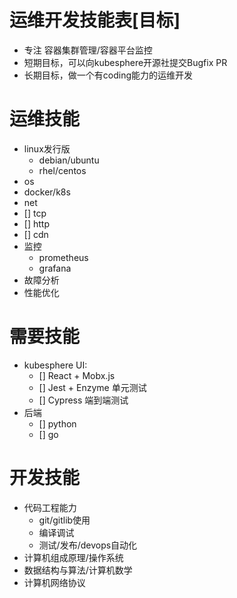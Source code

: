 # 运维开发技能表[目标]

* 专注 容器集群管理/容器平台监控
* 短期目标，可以向kubesphere开源社提交Bugfix PR 
* 长期目标，做一个有coding能力的运维开发

# 运维技能

* linux发行版
  * debian/ubuntu
  * rhel/centos
* os
* docker/k8s
* net
 * [] tcp
 * [] http
 * [] cdn
* 监控
  * prometheus
  * grafana
* 故障分析
* 性能优化

# 需要技能

* kubesphere UI: 
  * [] React + Mobx.js
  * [] Jest + Enzyme 单元测试
  * [] Cypress 端到端测试 
* 后端
  * [] python
  * [] go

# 开发技能
* 代码工程能力
  * git/gitlib使用
  * 编译调试
  * 测试/发布/devops自动化
* 计算机组成原理/操作系统
* 数据结构与算法/计算机数学
* 计算机网络协议
